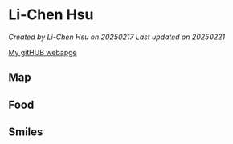 # Li-Chen Hsu


*Created by Li-Chen Hsu on 20250217 Last updated on 20250221*

[My gitHUB webapge](https://github.com/LiChen-460) 


## Map


## Food


## Smiles 
